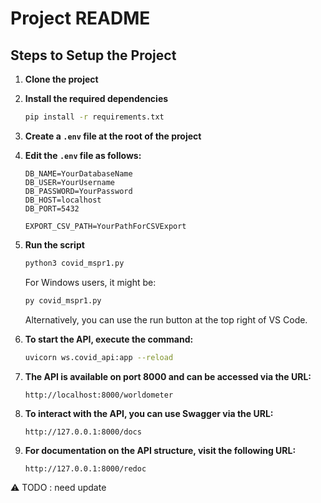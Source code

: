 # Project README

## Steps to Setup the Project

1. **Clone the project**

2. **Install the required dependencies**

   ```bash
   pip install -r requirements.txt
   ```

3. **Create a `.env` file at the root of the project**

4. **Edit the `.env` file as follows:**

   ```
   DB_NAME=YourDatabaseName
   DB_USER=YourUsername
   DB_PASSWORD=YourPassword
   DB_HOST=localhost
   DB_PORT=5432

   EXPORT_CSV_PATH=YourPathForCSVExport
   ```

5. **Run the script**

   ```bash
   python3 covid_mspr1.py
   ```

   For Windows users, it might be:

   ```bash
   py covid_mspr1.py
   ```

   Alternatively, you can use the run button at the top right of VS Code.

6. **To start the API, execute the command:**

   ```bash
   uvicorn ws.covid_api:app --reload
   ```

7. **The API is available on port 8000 and can be accessed via the URL:**

   ```
   http://localhost:8000/worldometer
   ```

8. **To interact with the API, you can use Swagger via the URL:**

   ```
   http://127.0.0.1:8000/docs
   ```

9. **For documentation on the API structure, visit the following URL:**
   ```
   http://127.0.0.1:8000/redoc
   ```

⚠️ TODO : need update
